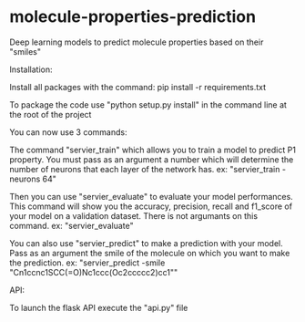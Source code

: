# molecule-properties-prediction
Deep learning models to predict molecule properties based on their "smiles"

Installation:

Install all packages with the command:
pip install -r requirements.txt

To package the code use "python setup.py install" in the command line at the root of the project

You can now use 3 commands:

The command "servier_train" which allows you to train a model to predict P1 property.
You must pass as an argument a number which will determine the number of neurons that each layer of the network has.
ex: "servier_train -neurons 64"

Then you can use "servier_evaluate" to evaluate your model performances.
This command will show you the accuracy, precision, recall and f1_score of your model on a validation dataset.
There is not argumants on this command.
ex: "servier_evaluate"

You can also use "servier_predict" to make a prediction with your model.
Pass as an argument the smile of the molecule on which you want to make the prediction.
ex: "servier_predict -smile "Cn1ccnc1SCC(=O)Nc1ccc(Oc2ccccc2)cc1""

API:

To launch the flask API execute the "api.py" file